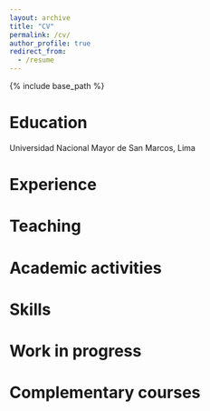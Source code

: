 ```yaml
---
layout: archive
title: "CV"
permalink: /cv/
author_profile: true
redirect_from:
  - /resume
---
```


{% include base_path %}

Education
======
Universidad Nacional Mayor de San Marcos, Lima

Experience
======

  
Teaching
======


Academic activities
======

  
Skills
======


Work in progress
======

  
Complementary courses
======
